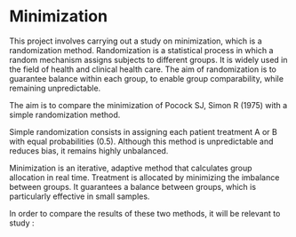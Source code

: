 # Minimization
This project involves carrying out a study on minimization, which is a randomization method.
Randomization is a statistical process in which a random mechanism assigns subjects to different groups.
It is widely used in the field of health and clinical health care.
The aim of randomization is to guarantee balance within each group, to enable group comparability, while remaining unpredictable.

The aim is to compare the minimization of Pocock SJ, Simon R (1975) with a simple randomization method.

Simple randomization consists in assigning each patient treatment A or B with equal probabilities (0.5).
Although this method is unpredictable and reduces bias, it remains highly unbalanced.

Minimization is an iterative, adaptive method that calculates group allocation in real time.
Treatment is allocated by minimizing the imbalance between groups.
It guarantees a balance between groups, which is particularly effective in small samples.

In order to compare the results of these two methods, it will be relevant to study :



